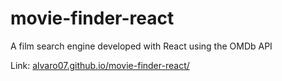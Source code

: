 # movie-finder-react
A film search engine developed with React using the OMDb API

Link: [alvaro07.github.io/movie-finder-react/](alvaro07.github.io/movie-finder-react/)


